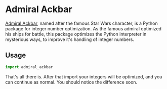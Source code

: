 # Admiral Ackbar

[Admiral Ackbar](https://www.google.com/search?q=google+admiral+ackbar), named
after the famous Star Wars character, is a Python package for integer number
optimization. As the famous admiral optimized his ships for battle, this package
optimizes the Python interpreter in mysterious ways, to improve it's handling of
integer numbers.

## Usage

```python
import admiral_ackbar
```

That's all there is. After that import your integers will be optimized, and you
can continue as normal. You should notice the difference soon.
